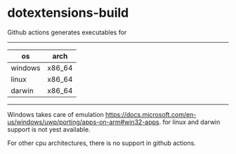 # dotextensions-build

Github actions generates executables for 

---
os| arch
--|---
windows|x86_64
linux|x86_64
darwin|x86_64
---


Windows takes care of emulation https://docs.microsoft.com/en-us/windows/uwp/porting/apps-on-arm#win32-apps. for linux and darwin support is not yest available.

For  other cpu architectures, there is no support in  github actions.



